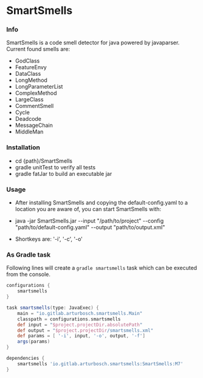 # SmartSmells

### Info

SmartSmells is a code smell detector for java powered by javaparser.
Current found smells are:

- GodClass
- FeatureEnvy
- DataClass
- LongMethod
- LongParameterList
- ComplexMethod
- LargeClass
- CommentSmell
- Cycle
- Deadcode
- MessageChain
- MiddleMan

### Installation

- cd {path}/SmartSmells
- gradle unitTest to verify all tests
- gradle fatJar to build an executable jar

### Usage

- After installing SmartSmells and copying the default-config.yaml to a location you are aware of, you can start SmartSmells with:

- java -jar SmartSmells.jar --input "/path/to/project" --config "path/to/default-config.yaml" --output "path/to/output.xml"

- Shortkeys are: '-i', '-c', '-o'

### As Gradle task

Following lines will create a `gradle smartsmells` task which can be executed from the console.

```groovy
configurations {
	smartsmells
}

task smartsmells(type: JavaExec) {
	main = "io.gitlab.arturbosch.smartsmells.Main"
	classpath = configurations.smartsmells
	def input = "$project.projectDir.absolutePath"
	def output = "$project.projectDir/smartsmells.xml"
	def params = [ '-i', input, '-o', output, '-f']
	args(params)
}

dependencies {
	smartsmells 'io.gitlab.arturbosch.smartsmells:SmartSmells:M7'
}
```
